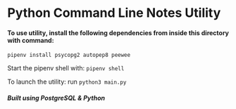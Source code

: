 # Python Command Line Notes Utility

#### To use utility, install the following dependencies from inside this directory with command:
``` pipenv install psycopg2 autopep8 peewee ```

Start the pipenv shell with: ```pipenv shell``` 

To launch the utility:  run ``` python3 main.py ``` 

##### Built using PostgreSQL & Python
